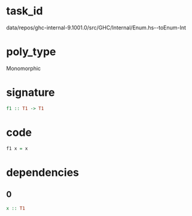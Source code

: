 
# task_id
data/repos/ghc-internal-9.1001.0/src/GHC/Internal/Enum.hs--toEnum-Int

# poly_type
Monomorphic

# signature
```haskell
f1 :: T1 -> T1
```   

# code
```haskell
f1 x = x
```

# dependencies
## 0
```haskell
x :: T1
```
